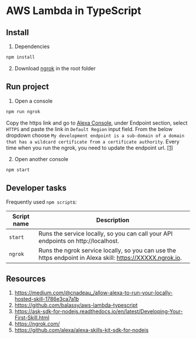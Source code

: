 # AWS Lambda in TypeScript

## Install

1. Dependencies

  ```bash
  npm install
  ```

2. Download [ngrok](https://ngrok.com/) in the root folder

## Run project

1. Open a console

  ```bash
  npm run ngrok
  ```

  Copy the https link and go to [Alexa Console](https://developer.amazon.com/alexa/console/ask/test/amzn1.ask.skill.15bebd4e-4520-4a06-8fb7-57149258f4d0/development/en_US/), under Endpoint section, select `HTTPS` and paste the link in `Default Region` input field. From the below dropdown choose `My development endpoint is a sub-domain of a domain that has a wildcard certificate from a certificate authority`.
  Every time when you run the ngrok, you need to update the endpoint url. [[1]](https://medium.com/@cnadeau_/allow-alexa-to-run-your-locally-hosted-skill-1786e3ca7a1b)

2. Open another console
  ```bash
  npm start
  ```

## Developer tasks

Frequently used `npm script`s:

| Script name   | Description                                                                                                         |
|---------------|---------------------------------------------------------------------------------------------------------------------|
| `start`       | Runs the service locally, so you can call your API endpoints on http://localhost.                                   |
| `ngrok`       | Runs the ngrok service locally, so you can use the https endpoint in Alexa skill:  https://XXXXX.ngrok.io.          |


## Resources

1. https://medium.com/@cnadeau_/allow-alexa-to-run-your-locally-hosted-skill-1786e3ca7a1b
2. https://github.com/balassy/aws-lambda-typescript
3. https://ask-sdk-for-nodejs.readthedocs.io/en/latest/Developing-Your-First-Skill.html
4. https://ngrok.com/
5. https://github.com/alexa/alexa-skills-kit-sdk-for-nodejs